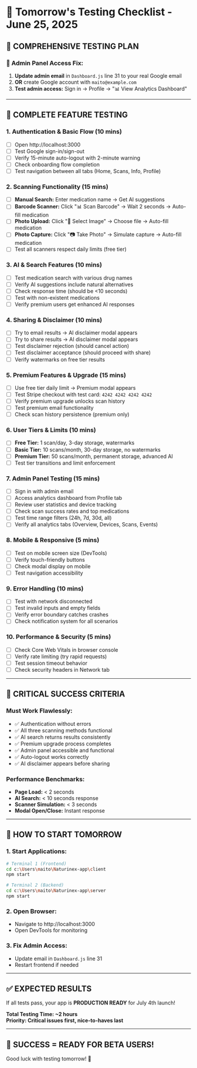 # 🚀 Tomorrow's Testing Checklist - June 25, 2025

## 🎯 **COMPREHENSIVE TESTING PLAN**

### **🔐 Admin Panel Access Fix:**
1. **Update admin email** in `Dashboard.js` line 31 to your real Google email
2. **OR** create Google account with `maito@example.com`
3. **Test admin access:** Sign in → Profile → "📊 View Analytics Dashboard"

---

## 🧪 **COMPLETE FEATURE TESTING**

### **1. Authentication & Basic Flow (10 mins)**
- [ ] Open http://localhost:3000
- [ ] Test Google sign-in/sign-out
- [ ] Verify 15-minute auto-logout with 2-minute warning
- [ ] Check onboarding flow completion
- [ ] Test navigation between all tabs (Home, Scans, Info, Profile)

### **2. Scanning Functionality (15 mins)**
- [ ] **Manual Search:** Enter medication name → Get AI suggestions
- [ ] **Barcode Scanner:** Click "📊 Scan Barcode" → Wait 2 seconds → Auto-fill medication
- [ ] **Photo Upload:** Click "📂 Select Image" → Choose file → Auto-fill medication  
- [ ] **Photo Capture:** Click "📷 Take Photo" → Simulate capture → Auto-fill medication
- [ ] Test all scanners respect daily limits (free tier)

### **3. AI & Search Features (10 mins)**
- [ ] Test medication search with various drug names
- [ ] Verify AI suggestions include natural alternatives
- [ ] Check response time (should be <10 seconds)
- [ ] Test with non-existent medications
- [ ] Verify premium users get enhanced AI responses

### **4. Sharing & Disclaimer (10 mins)**
- [ ] Try to email results → AI disclaimer modal appears
- [ ] Try to share results → AI disclaimer modal appears  
- [ ] Test disclaimer rejection (should cancel action)
- [ ] Test disclaimer acceptance (should proceed with share)
- [ ] Verify watermarks on free tier results

### **5. Premium Features & Upgrade (15 mins)**
- [ ] Use free tier daily limit → Premium modal appears
- [ ] Test Stripe checkout with test card: `4242 4242 4242 4242`
- [ ] Verify premium upgrade unlocks scan history
- [ ] Test premium email functionality
- [ ] Check scan history persistence (premium only)

### **6. User Tiers & Limits (10 mins)**
- [ ] **Free Tier:** 1 scan/day, 3-day storage, watermarks
- [ ] **Basic Tier:** 10 scans/month, 30-day storage, no watermarks
- [ ] **Premium Tier:** 50 scans/month, permanent storage, advanced AI
- [ ] Test tier transitions and limit enforcement

### **7. Admin Panel Testing (15 mins)**
- [ ] Sign in with admin email
- [ ] Access analytics dashboard from Profile tab
- [ ] Review user statistics and device tracking
- [ ] Check scan success rates and top medications
- [ ] Test time range filters (24h, 7d, 30d, all)
- [ ] Verify all analytics tabs (Overview, Devices, Scans, Events)

### **8. Mobile & Responsive (5 mins)**
- [ ] Test on mobile screen size (DevTools)
- [ ] Verify touch-friendly buttons
- [ ] Check modal display on mobile
- [ ] Test navigation accessibility

### **9. Error Handling (10 mins)**
- [ ] Test with network disconnected
- [ ] Test invalid inputs and empty fields
- [ ] Verify error boundary catches crashes
- [ ] Check notification system for all scenarios

### **10. Performance & Security (5 mins)**
- [ ] Check Core Web Vitals in browser console
- [ ] Verify rate limiting (try rapid requests)
- [ ] Test session timeout behavior
- [ ] Check security headers in Network tab

---

## 🎯 **CRITICAL SUCCESS CRITERIA**

### **Must Work Flawlessly:**
- ✅ Authentication without errors
- ✅ All three scanning methods functional
- ✅ AI search returns results consistently  
- ✅ Premium upgrade process completes
- ✅ Admin panel accessible and functional
- ✅ Auto-logout works correctly
- ✅ AI disclaimer appears before sharing

### **Performance Benchmarks:**
- **Page Load:** < 2 seconds
- **AI Search:** < 10 seconds response
- **Scanner Simulation:** < 3 seconds
- **Modal Open/Close:** Instant response

---

## 🚀 **HOW TO START TOMORROW**

### **1. Start Applications:**
```bash
# Terminal 1 (Frontend)
cd c:\Users\maito\Naturinex-app\client
npm start

# Terminal 2 (Backend)  
cd c:\Users\maito\Naturinex-app\server
npm start
```

### **2. Open Browser:**
- Navigate to http://localhost:3000
- Open DevTools for monitoring

### **3. Fix Admin Access:**
- Update email in `Dashboard.js` line 31
- Restart frontend if needed

---

## ✅ **EXPECTED RESULTS**

If all tests pass, your app is **PRODUCTION READY** for July 4th launch!

**Total Testing Time: ~2 hours**  
**Priority: Critical issues first, nice-to-haves last**

---

## 🎉 **SUCCESS = READY FOR BETA USERS!**

Good luck with testing tomorrow! 🚀
